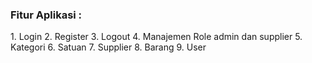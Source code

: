 <h3>Fitur Aplikasi :</h3>
1. Login
2. Register
3. Logout
4. Manajemen Role admin dan supplier
5. Kategori
6. Satuan
7. Supplier
8. Barang
9. User
